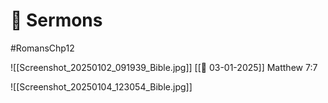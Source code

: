 # 📜 Sermons
#RomansChp12 

![[Screenshot_20250102_091939_Bible.jpg]]
[[🔆 03-01-2025]] Matthew 7:7

![[Screenshot_20250104_123054_Bible.jpg]]
